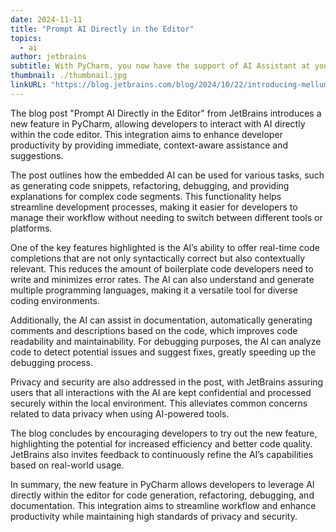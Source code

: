 ```yaml
---
date: 2024-11-11
title: "Prompt AI Directly in the Editor"
topics:
  - ai
author: jetbrains
subtitle: With PyCharm, you now have the support of AI Assistant at your fingertips. You can interact with it right where you do most of your work – in the editor.
thumbnail: ./thumbnail.jpg
linkURL: "https://blog.jetbrains.com/blog/2024/10/22/introducing-mellum-jetbrains-new-llm-built-for-developers/"
---
```


The blog post "Prompt AI Directly in the Editor" from JetBrains introduces a new feature in PyCharm, allowing developers to interact with AI directly within the code editor. This integration aims to enhance developer productivity by providing immediate, context-aware assistance and suggestions.

The post outlines how the embedded AI can be used for various tasks, such as generating code snippets, refactoring, debugging, and providing explanations for complex code segments. This functionality helps streamline development processes, making it easier for developers to manage their workflow without needing to switch between different tools or platforms.

One of the key features highlighted is the AI’s ability to offer real-time code completions that are not only syntactically correct but also contextually relevant. This reduces the amount of boilerplate code developers need to write and minimizes error rates. The AI can also understand and generate multiple programming languages, making it a versatile tool for diverse coding environments.

Additionally, the AI can assist in documentation, automatically generating comments and descriptions based on the code, which improves code readability and maintainability. For debugging purposes, the AI can analyze code to detect potential issues and suggest fixes, greatly speeding up the debugging process.

Privacy and security are also addressed in the post, with JetBrains assuring users that all interactions with the AI are kept confidential and processed securely within the local environment. This alleviates common concerns related to data privacy when using AI-powered tools.

The blog concludes by encouraging developers to try out the new feature, highlighting the potential for increased efficiency and better code quality. JetBrains also invites feedback to continuously refine the AI’s capabilities based on real-world usage.

In summary, the new feature in PyCharm allows developers to leverage AI directly within the editor for code generation, refactoring, debugging, and documentation. This integration aims to streamline workflow and enhance productivity while maintaining high standards of privacy and security.
